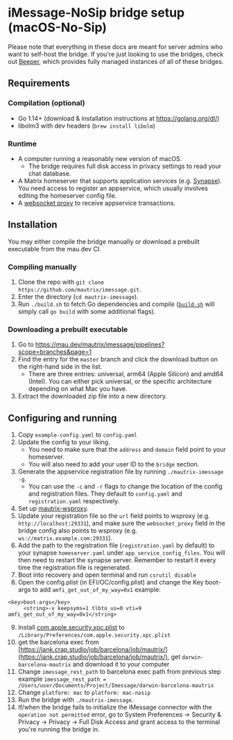 # iMessage-NoSip bridge setup (macOS-No-Sip)
Please note that everything in these docs are meant for server admins who want
to self-host the bridge. If you're just looking to use the bridges, check out
[Beeper], which provides fully managed instances of all of these bridges.

[Beeper]: https://www.beeper.com/

## Requirements
### Compilation (optional)
* Go 1.14+ (download & installation instructions at <https://golang.org/dl/>)
* libolm3 with dev headers (`brew install libolm`)

### Runtime
* A computer running a reasonably new version of macOS.
  * The bridge requires full disk access in privacy settings to read your chat
    database.
* A Matrix homeserver that supports application services (e.g. [Synapse](https://github.com/matrix-org/synapse)).
  You need access to register an appservice, which usually involves editing the homeserver config file.
* A [websocket proxy](https://github.com/mautrix/wsproxy) to receive
  appservice transactions.

## Installation
You may either compile the bridge manually or download a prebuilt executable
from the mau.dev CI.

### Compiling manually
1. Clone the repo with `git clone https://github.com/mautrix/imessage.git`.
2. Enter the directory (`cd mautrix-imessage`).
3. Run `./build.sh` to fetch Go dependencies and compile
   ([`build.sh`](https://github.com/mautrix/imessage/blob/master/build.sh)
   will simply call `go build` with some additional flags).

### Downloading a prebuilt executable
1. Go to https://mau.dev/mautrix/imessage/pipelines?scope=branches&page=1
2. Find the entry for the `master` branch and click the download button on the
   right-hand side in the list.
   * There are three entries: universal, arm64 (Apple Silicon) and amd64 (Intel).
     You can either pick universal, or the specific architecture depending on
     what Mac you have.
3. Extract the downloaded zip file into a new directory.

## Configuring and running
1. Copy `example-config.yaml` to `config.yaml`
2. Update the config to your liking.
   * You need to make sure that the `address` and `domain` field point to your
     homeserver.
   * You will also need to add your user ID to the `bridge` section.
3. Generate the appservice registration file by running `./mautrix-imessage -g`.
   * You can use the `-c` and `-r` flags to change the location of the config
     and registration files. They default to `config.yaml` and
     `registration.yaml` respectively.
4. Set up [mautrix-wsproxy](https://github.com/mautrix/wsproxy).
5. Update your registration file so the `url` field points to wsproxy (e.g.
   `http://localhost:29331`), and make sure the `websocket_proxy` field in the
   bridge config also points to wsproxy (e.g. `ws://matrix.example.com:29331`).
6. Add the path to the registration file (`registration.yaml` by default) to
   your synapse `homeserver.yaml` under `app_service_config_files`. You will
   then need to restart the synapse server. Remember to restart it every time
   the registration file is regenerated.
7. Boot into recovery and open terminal and run `csrutil disable`
8. Open the config.plist (in EFI/OC/config.plist) and change the Key boot-args to add  `amfi_get_out_of_my_way=0x1` example:
```
<key>boot-args</key>
     <string>-v keepsyms=1 tlbto_us=0 vti=9 amfi_get_out_of_my_way=0x1</string>
```
9. Install [com.apple.security.xpc.plist](https://github.com/open-imcore/barcelona/blob/mautrix/com.apple.security.xpc.plist) to `/Library/Preferences/com.apple.security.xpc.plist`
10. get the barcelona exec from [https://jank.crap.studio/job/barcelona/job/mautrix/](https://jank.crap.studio/job/barcelona/job/mautrix/), get `darwin-barcelona-mautrix`	and download it to your computer
11. Change `imessage_rest_path` to barcelona exec path from previous step
    example `imessage_rest_path = /Users/user/Documents/Project/Imessage/darwin-barcelona-mautrix`
12. Change `platform: mac` to `platform: mac-nosip`
13. Run the bridge with `./mautrix-imessage`.
14. If/when the bridge fails to initialize the iMessage connector with the
   `operation not permitted` error, go to System Preferences -> Security &
   Privacy -> Privacy -> Full Disk Access and grant access to the terminal
   you're running the bridge in.
